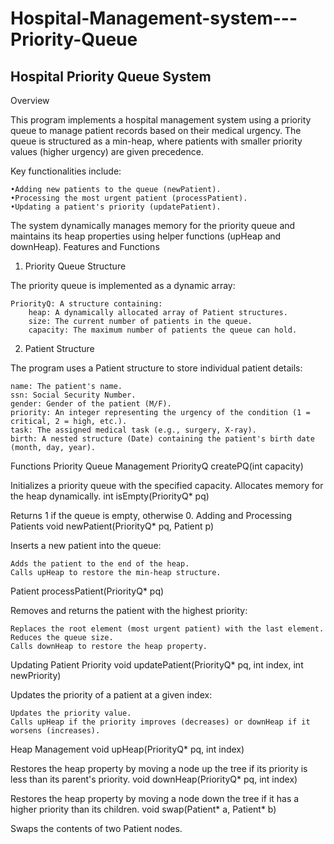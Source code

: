 # Hospital-Management-system---Priority-Queue



## Hospital Priority Queue System
Overview

This program implements a hospital management system using a priority queue to manage patient records based on their medical urgency. The queue is structured as a min-heap, where patients with smaller priority values (higher urgency) are given precedence.

Key functionalities include:

    •Adding new patients to the queue (newPatient).
    •Processing the most urgent patient (processPatient).
    •Updating a patient's priority (updatePatient).

The system dynamically manages memory for the priority queue and maintains its heap properties using helper functions (upHeap and downHeap).
Features and Functions
1. Priority Queue Structure

The priority queue is implemented as a dynamic array:

    PriorityQ: A structure containing:
        heap: A dynamically allocated array of Patient structures.
        size: The current number of patients in the queue.
        capacity: The maximum number of patients the queue can hold.

2. Patient Structure

The program uses a Patient structure to store individual patient details:

    name: The patient's name.
    ssn: Social Security Number.
    gender: Gender of the patient (M/F).
    priority: An integer representing the urgency of the condition (1 = critical, 2 = high, etc.).
    task: The assigned medical task (e.g., surgery, X-ray).
    birth: A nested structure (Date) containing the patient's birth date (month, day, year).

Functions
Priority Queue Management
PriorityQ createPQ(int capacity)

Initializes a priority queue with the specified capacity. Allocates memory for the heap dynamically.
int isEmpty(PriorityQ* pq)

Returns 1 if the queue is empty, otherwise 0.
Adding and Processing Patients
void newPatient(PriorityQ* pq, Patient p)

Inserts a new patient into the queue:

    Adds the patient to the end of the heap.
    Calls upHeap to restore the min-heap structure.

Patient processPatient(PriorityQ* pq)

Removes and returns the patient with the highest priority:

    Replaces the root element (most urgent patient) with the last element.
    Reduces the queue size.
    Calls downHeap to restore the heap property.

Updating Patient Priority
void updatePatient(PriorityQ* pq, int index, int newPriority)

Updates the priority of a patient at a given index:

    Updates the priority value.
    Calls upHeap if the priority improves (decreases) or downHeap if it worsens (increases).

Heap Management
void upHeap(PriorityQ* pq, int index)

Restores the heap property by moving a node up the tree if its priority is less than its parent's priority.
void downHeap(PriorityQ* pq, int index)

Restores the heap property by moving a node down the tree if it has a higher priority than its children.
void swap(Patient* a, Patient* b)

Swaps the contents of two Patient nodes.
